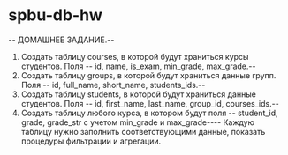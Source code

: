 # spbu-db-hw

-- ДОМАШНЕЕ ЗАДАНИЕ.-- 
1. Создать таблицу courses, в которой будут храниться курсы студентов. Поля -- id, name, is_exam, min_grade, max_grade.-- 
2. Создать таблицу groups, в которой будут храниться данные групп. Поля -- id, full_name, short_name, students_ids.-- 
3. Создать таблицу students, в которой будут храниться данные студентов. Поля -- id, first_name, last_name, group_id, courses_ids.--
4. Создать таблицу любого курса, в котором будут поля -- student_id, grade, grade_str с учетом min_grade и max_grade---- Каждую таблицу нужно заполнить соответствующими данные, показать процедуры фильтрации и агрегации.
